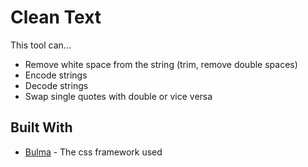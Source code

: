# Clean Text

This tool can...
* Remove white space from the string (trim, remove double spaces)
* Encode strings
* Decode strings
* Swap single quotes with double or vice versa

## Built With

* [Bulma](http://bulma.io) - The css framework used